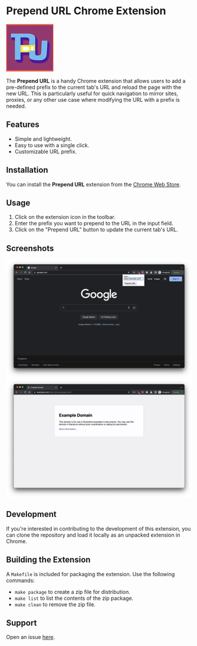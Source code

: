 # Prepend URL Chrome Extension

![Prepend URL Icon](icons/icon.png)

The **Prepend URL** is a handy Chrome extension that allows users to add a pre-defined prefix to the current tab's URL and reload the page with the new URL. This is particularly useful for quick navigation to mirror sites, proxies, or any other use case where modifying the URL with a prefix is needed.

## Features

- Simple and lightweight.
- Easy to use with a single click.
- Customizable URL prefix.

## Installation

You can install the **Prepend URL** extension from the [Chrome Web Store](https://chrome.google.com/webstore/detail/prepend-url/nkohlbebkognioabnnjchnchdapolofb).

## Usage

1. Click on the extension icon in the toolbar.
2. Enter the prefix you want to prepend to the URL in the input field.
3. Click on the "Prepend URL" button to update the current tab's URL.

## Screenshots

![Screenshot 1](screenshots/screenshot-1.png)
![Screenshot 2](screenshots/screenshot-2.png)

## Development

If you're interested in contributing to the development of this extension, you can clone the repository and load it locally as an unpacked extension in Chrome.

## Building the Extension

A `Makefile` is included for packaging the extension. Use the following commands:

- `make package` to create a zip file for distribution.
- `make list` to list the contents of the zip package.
- `make clean` to remove the zip file.

## Support

Open an issue [here](./issues/new).

<!-- If you encounter any issues or have suggestions for improvements, please submit them to the [issue tracker](https://chrome.google.com/webstore/detail/prepend-url/nkohlbebkognioabnnjchnchdapolofb/support). -->

<!-- ## License -->
<!---->
<!-- This project is open-source and available under the [MIT License](LICENSE.md). -->
